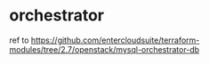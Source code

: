 # orchestrator

ref to https://github.com/entercloudsuite/terraform-modules/tree/2.7/openstack/mysql-orchestrator-db
